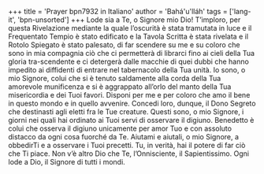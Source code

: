 +++
title = 'Prayer bpn7932 in Italiano'
author = 'Bahá'u'lláh'
tags = ['lang-it', 'bpn-unsorted']
+++
Lode sia a Te, o Signore mio Dio! T’imploro, per questa Rivelazione mediante la quale l’oscurità è stata tramutata in luce e il Frequentato Tempio è stato edificato e la Tavola Scritta è stata rivelata e il Rotolo Spiegato è stato palesato, di far scendere su me e su coloro che sono in mia compagnia ciò che ci permetterà di librarci fino ai cieli della Tua gloria tra-scendente e ci detergerà dalle macchie di quei dubbi che hanno impedito ai diffidenti di entrare nel tabernacolo della Tua unità.
Io sono, o mio Signore, colui che si è tenuto saldamente alla corda della Tua amorevole munificenza e si è aggrappato all’orlo del manto della Tua misericordia e dei Tuoi favori. Disponi per me e per coloro che amo il bene in questo mondo e in quello avvenire. Concedi loro, dunque, il Dono Segreto che destinasti agli eletti fra le Tue creature.
Questi sono, o mio Signore, i giorni nei quali hai ordinato ai Tuoi servi di osservare il digiuno. Benedetto è colui che osserva il digiuno unicamente per amor Tuo e con assoluto distacco da ogni cosa fuorché da Te. Aiutami e aiutali, o mio Signore, a obbedirTi e a osservare i Tuoi precetti. Tu, in verità, hai il potere di far ciò che Ti piace. 
Non v’è altro Dio che Te, l’Onnisciente, il Sapientissimo. Ogni lode a Dio, il Signore di tutti i mondi.
